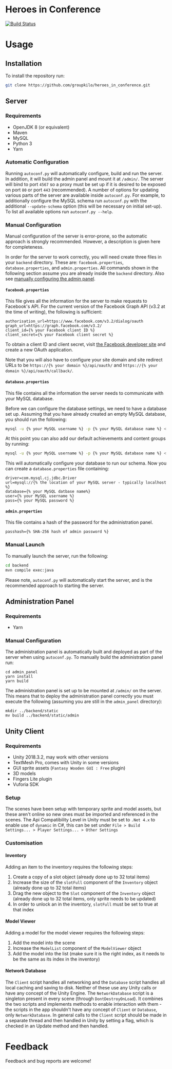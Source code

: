 # Heroes in Conference

[![Build Status](https://travis-ci.com/groupkilo/heroes_in_conference.svg?branch=master)](https://travis-ci.com/groupkilo/heroes_in_conference)

# Usage

## Installation

To install the repository run:

```sh
git clone https://github.com/groupkilo/heroes_in_conference.git
```

## Server

### Requirements

- OpenJDK 8 (or equivalent)
- Maven
- MySQL
- Python 3
- Yarn

### Automatic Configuration

Running `autoconf.py` will automatically configure, build and run the server. In addition, it will build the admin panel and mount it at `/admin/`. The server will bind to port `4567` so a proxy must be set up if it is desired to be exposed on port `80` or port `443` (recommended). A number of options for updating various parts of the server are available inside `autoconf.py`. For example, to additionally configure the MySQL schema run `autoconf.py` with the additional `--update-schema` option (this will be necessary on initial set-up). To list all available options run `autoconf.py --help`.

### Manual Configuration

Manual configuration of the server is error-prone, so the automatic approach is strongly recommended. However, a description is given here for completeness.

In order for the server to work correctly, you will need create three files in your `backend` directory. These are: `facebook.properties`, `database.properties`, and `admin.properties`. All commands shown in the following section assume you are already inside the `backend` directory. Also see [manually configuring the admin panel](#administration-panel). 

#### `facebook.properties`

This file gives all the information for the server to make requests to Facebook's API. For the current version of the Facebook Graph API (v3.2 at the time of writing), the following is sufficient:

```
authorisation_url=https://www.facebook.com/v3.2/dialog/oauth
graph_url=https://graph.facebook.com/v3.2/
client_id={% your Facebook client ID %}
client_secret={% your Facebook client secret %}
```

To obtain a client ID and client secret, visit [the Facebook developer site](https://developers.facebook.com/) and create a new OAuth application.

Note that you will also have to configure your site domain and site redirect URLs to be `https://{% your domain %}/api/oauth/` and `https://{% your domain %}/api/oauth/callback/`.

#### `database.properties`

This file contains all the information the server needs to communicate with your MySQL database.

Before we can configure the database settings, we need to have a database set up. Assuming that you have already created an empty MySQL database, you should run the following:

```sh
mysql -u {% your MySQL username %} -p {% your MySQL database name %} < schema.sql
```

At this point you can also add our default achievements and content groups by running:

```sh
mysql -u {% your MySQL username %} -p {% your MySQL database name %} < default.sql
```

This will automatically configure your database to run our schema. Now you can create a `database.properties` file containing:

```
driver=com.mysql.cj.jdbc.Driver
url=mysql://{% the location of your MySQL server - typically localhost %}
database={% your MySQL datbase name%}
user={% your MySQL username %}
pass={% your MySQL password %}
```

#### `admin.properties`

This file contains a hash of the password for the administration panel.

```
passhash={% SHA-256 hash of admin password %}
```

### Manual Launch

To manually launch the server, run the following:

```sh
cd backend
mvn compile exec:java
```

Please note, `autoconf.py` will automatically start the server, and is the recommended approach to starting the server.

## Administration Panel

### Requirements

- Yarn

### Manual Configuration

The administration panel is automatically built and deployed as part of the server when using `autoconf.py`. To manually build the administration panel run:

```
cd admin_panel
yarn install
yarn build
```

The administration panel is set up to be mounted at `/admin/` on the server. This means that to deploy the administration panel correctly you must execute the following (assuming you are still in the `admin_panel` directory):

```
mkdir ../backend/static
mv build ../backend/static/admin
```

## Unity Client

### Requirements

- Unity 2018.3.2, may work with other versions
- TextMesh Pro, comes with Unity in some versions
- GUI sprite assets (`Fantasy Wooden GUI : Free` plugin)
- 3D models
- Fingers Lite plugin
- Vuforia SDK

### Setup

The scenes have been setup with temporary sprite and model assets, but these aren't online so new ones must be imported and referenced in the scenes. The Api Compatibility Level in Unity must be set to `.Net 4.x` to enable use of `dynamic` in C#, this can be set under `File > Build Settings... > Player Settings... > Other Settings`

### Customisation

#### Inventory

Adding an item to the inventory requires the following steps:

1. Create a copy of a slot object (already done up to 32 total items)
2. Increase the size of the `slotFull` component of the `Inventory` object (already done up to 32 total items)
3. Drag the new object to the `Slot` component of the `Inventory` object (already done up to 32 total items, only sprite needs to be updated)
4. In order to unlock an in the inventory, `slotFull` must be set to true at that index

#### Model Viewer

Adding a model for the model viewer requires the following steps:

1. Add the model into the scene
2. Increase the `ModelList` component of the `ModelViewer` object
3. Add the model into the list (make sure it is the right index, as it needs to be the same as its index in the inventory)

#### Network Database

The `Client` script handles all networking and the `Database` script handles all local caching and saving to disk. Neither of these use any Unity calls or have any concept of the Unity Engine. The `NetworkDatabase` script is a singleton present in every scene (through `DontDestroyOnLoad`). It combines the two scripts and implements methods to enable interaction with them - the scripts in the app shouldn't have any concept of `Client` or `Database`, only `NetworkDatabase`. In general calls to the `Client` script should be made in a separate thread and then handled in Unity by setting a flag, which is checked in an Update method and then handled.

# Feedback

Feedback and bug reports are welcome!
